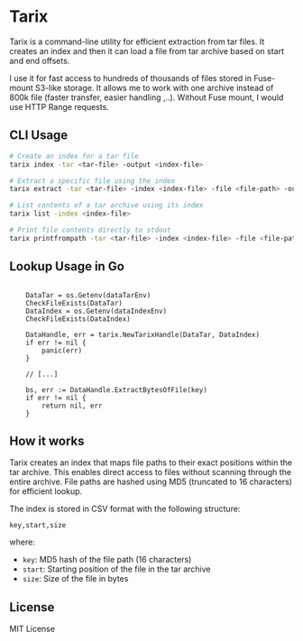 # Tarix

Tarix is a command-line utility for efficient extraction from tar files. It creates an index and then it can load a file from tar archive based on start and end offsets.

I use it for fast access to hundreds of thousands of files stored in Fuse-mount S3-like storage. It allows me to work with one archive instead of 800k file (faster transfer, easier handling ,..). Without Fuse mount, I would use HTTP Range requests.

## CLI Usage

```bash
# Create an index for a tar file
tarix index -tar <tar-file> -output <index-file>

# Extract a specific file using the index
tarix extract -tar <tar-file> -index <index-file> -file <file-path> -output <output-file>

# List contents of a tar archive using its index
tarix list -index <index-file>

# Print file contents directly to stdout
tarix printfrompath -tar <tar-file> -index <index-file> -file <file-path>
```

## Lookup Usage in Go

```golang

	DataTar = os.Getenv(dataTarEnv)
	CheckFileExists(DataTar)
	DataIndex = os.Getenv(dataIndexEnv)
	CheckFileExists(DataIndex)

	DataHandle, err = tarix.NewTarixHandle(DataTar, DataIndex)
	if err != nil {
		panic(err)
	}
    
    // [...]

	bs, err := DataHandle.ExtractBytesOfFile(key)
	if err != nil {
		return nil, err
	}
```

## How it works

Tarix creates an index that maps file paths to their exact positions within the tar archive. This enables direct access to files without scanning through the entire archive. File paths are hashed using MD5 (truncated to 16 characters) for efficient lookup.

The index is stored in CSV format with the following structure:
```
key,start,size
```
where:
- `key`: MD5 hash of the file path (16 characters)
- `start`: Starting position of the file in the tar archive
- `size`: Size of the file in bytes


## License

MIT License

